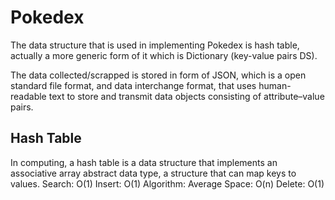 # Pokedex
The data structure that is used in implementing Pokedex is hash table, actually a more generic form of it which is Dictionary (key-value pairs DS).

The data collected/scrapped is stored in form of JSON, which is a open standard file format, and data interchange format, that uses human-readable text to store and transmit data objects consisting of attribute–value pairs.

## Hash Table
In computing, a hash table is a data structure that implements an associative array abstract data type, a structure that can map keys to values.
Search: O(1)
Insert: O(1)
Algorithm: Average
Space: O(n)
Delete: O(1)


